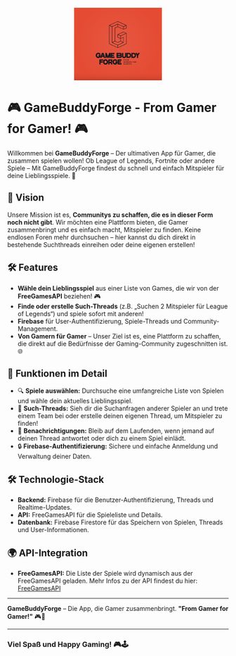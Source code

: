 <p align="center">
  <img src="image/logo2-Kopie.png" width="200">
</p>

# 🎮 GameBuddyForge - From Gamer for Gamer! 🎮

Willkommen bei **GameBuddyForge** – Der ultimativen App für Gamer, die zusammen spielen wollen! Ob League of Legends, Fortnite oder andere Spiele – Mit GameBuddyForge findest du schnell und einfach Mitspieler für deine Lieblingsspiele. 💪

## 🌟 Vision

Unsere Mission ist es, **Communitys zu schaffen, die es in dieser Form noch nicht gibt**. Wir möchten eine Plattform bieten, die Gamer zusammenbringt und es einfach macht, Mitspieler zu finden. Keine endlosen Foren mehr durchsuchen – hier kannst du dich direkt in bestehende Suchthreads einreihen oder deine eigenen erstellen!

## 🛠️ Features

- **Wähle dein Lieblingsspiel** aus einer Liste von Games, die wir von der **FreeGamesAPI** beziehen! 🎮
- **Finde oder erstelle Such-Threads** (z.B. „Suchen 2 Mitspieler für League of Legends“) und spiele sofort mit anderen!
- **Firebase** für User-Authentifizierung, Spiele-Threads und Community-Management.
- **Von Gamern für Gamer** – Unser Ziel ist es, eine Plattform zu schaffen, die direkt auf die Bedürfnisse der Gaming-Community zugeschnitten ist. 🌐

## 🚀 Funktionen im Detail

- 🔍 **Spiele auswählen:** Durchsuche eine umfangreiche Liste von Spielen und wähle dein aktuelles Lieblingsspiel.
- 💬 **Such-Threads:** Sieh dir die Suchanfragen anderer Spieler an und trete einem Team bei oder erstelle deinen eigenen Thread, um Mitspieler zu finden!
- 📲 **Benachrichtigungen:** Bleib auf dem Laufenden, wenn jemand auf deinen Thread antwortet oder dich zu einem Spiel einlädt.
- 🔒 **Firebase-Authentifizierung:** Sichere und einfache Anmeldung und Verwaltung deiner Daten.

## 🛠️ Technologie-Stack

- **Backend:** Firebase für die Benutzer-Authentifizierung, Threads und Realtime-Updates.
- **API:** FreeGamesAPI für die Spieleliste und Details.
- **Datenbank:** Firebase Firestore für das Speichern von Spielen, Threads und User-Informationen.

## 🌍 API-Integration

- **FreeGamesAPI:** Die Liste der Spiele wird dynamisch aus der FreeGamesAPI geladen. Mehr Infos zu der API findest du hier: [FreeGamesAPI](https://freegamesapi.com)


---

**GameBuddyForge** – Die App, die Gamer zusammenbringt. **"From Gamer for Gamer!"** 🎮👾

---

### Viel Spaß und Happy Gaming! 🎮🕹️
